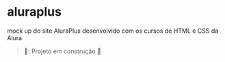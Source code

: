 # aluraplus
mock up do site AluraPlus desenvolvido com os cursos de HTML e CSS da Alura

> 🚧: Projeto em construção 🚧

